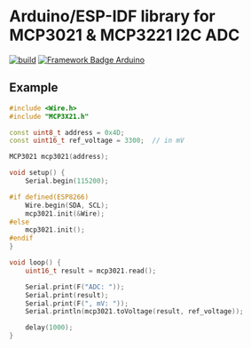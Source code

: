 # Arduino/ESP-IDF library for MCP3021 & MCP3221 I2C ADC
[![build](https://github.com/pilotak/MCP3X21/workflows/build/badge.svg)](https://github.com/pilotak/MCP3X21/actions) 
[![Framework Badge Arduino](https://img.shields.io/badge/framework-arduino-00979C.svg)](https://arduino.cc)

## Example
```cpp
#include <Wire.h>
#include "MCP3X21.h"

const uint8_t address = 0x4D;
const uint16_t ref_voltage = 3300;  // in mV

MCP3021 mcp3021(address);

void setup() {
    Serial.begin(115200);

#if defined(ESP8266)
    Wire.begin(SDA, SCL);
    mcp3021.init(&Wire);
#else
    mcp3021.init();
#endif
}

void loop() {
    uint16_t result = mcp3021.read();

    Serial.print(F("ADC: "));
    Serial.print(result);
    Serial.print(F(", mV: "));
    Serial.println(mcp3021.toVoltage(result, ref_voltage));

    delay(1000);
}

```
